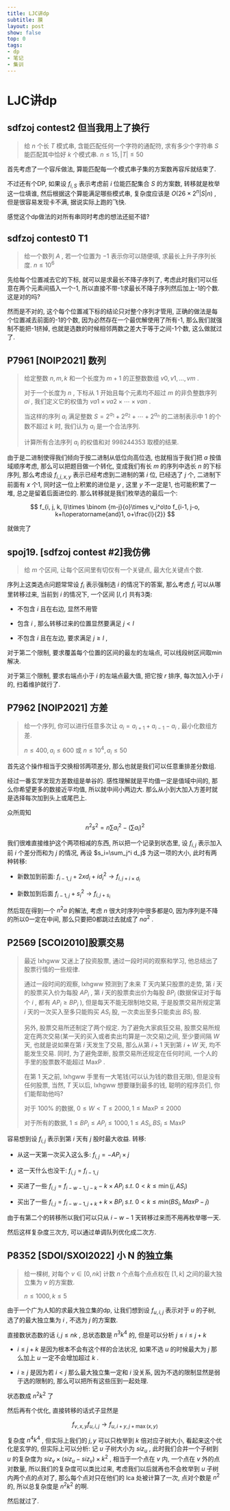 ```yaml
---
title: LJC讲dp
subtitle: 膜
layout: post
show: false
top: 0
tags: 
- dp
- 笔记
- 集训
---
```


# LJC讲dp

## sdfzoj contest2 但当我用上了换行

>  给 $n$ 个长 $T$ 模式串, 含能匹配任何一个字符的通配符, 求有多少个字符串 $S$ 能匹配其中恰好 $k$ 个模式串. $n\le15, \vert T \vert \le50$ 

首先考虑了一个容斥做法, 算能匹配每一个模式串子集的方案数再容斥就结束了.

不过还有个DP, 如果设 $f_{i, S}$ 表示考虑前 $i$ 位能匹配集合 $S$ 的方案数, 转移就是枚举这一位填谁, 然后根据这个算能满足哪些模式串, 复杂度应该是 $O(26\times2^n  \vert S \vert n)$ , 但是很容易发现卡不满, 据说实际上跑的飞快.

感觉这个dp做法的对所有串同时考虑的想法还挺不错?

## sdfzoj contest0 T1

> 给一个数列 $A$ , 若一个位置为 $-1$ 表示你可以随便填, 求最长上升子序列长度. $n\le 10^6$ 

先给每个位置减去它的下标, 就可以是求最长不降子序列了, 考虑此时我们可以任意在两个元素间插入一个-1, 所以直接不带-1求最长不降子序列然后加上-1的个数. 这是对的吗?

然而是不对的, 这个每个位置减下标的结论只对整个序列才管用, 正确的做法是每个位置减去前面的-1的个数, 因为必然存在一个最优解使用了所有-1, 那么我们就强制不能把-1挤掉, 也就是选数的时候相邻两数之差大于等于之间-1个数, 这么做就过了.        

## P7961 [NOIP2021] 数列

> 给定整数 $n, m, k$ 和一个长度为 $m+1$ 的正整数数组 $v0, v1, …, vm$ .
> 
> 对于一个长度为 $n$ , 下标从 $1$ 开始且每个元素均不超过 $m$ 的非负整数序列 ${ai}$ , 我们定义它的权值为 $va1 \times va2 \times ⋯ \times van$ .
> 
> 当这样的序列 ${a_i}$ 满足整数 $S=2^{a_1}+2^{a_2}+⋯+2^{a_n}$ 的二进制表示中 1 的个数不超过 $k$ 时, 我们认为 ${a_i}$ 是一个合法序列.
> 
> 计算所有合法序列 ${a_i}$ 的权值和对 $998244353$ 取模的结果.

由于是二进制使得我们倾向于按二进制从低位向高位选, 也就相当于我们把 $a$ 按值域顺序考虑, 那么可以把题目做一个转化, 变成我们有长 $m$ 的序列中选长 $n$ 的下标序列, 那么考虑设 $f_{i, j, x, y}$ 表示已经考虑到二进制的第 $i$ 位, 已经选了 $j$ 个, 二进制下前面有 $x$ 个1, 同时这一位上积累的进位是 $y$ , 这里 $y$ 不一定是1, 也可能积累了一堆, 总之是留着后面进位的. 那么转移就是我们枚举选的最后一个:

$$
f_{i, j, k, l}\times \binom {m-j}{o}\times v_i^o\to f_{i-1, j-o, k+l\operatorname{and}1, o+\frac{l}{2}}
$$ 

就做完了

## spoj19. [sdfzoj contest #2]我仿佛

> 给 $m$ 个区间, 让每个区间里有切仅有一个关键点, 最大化关键点个数.

序列上这类选点问题常常设 $f_i$ 表示强制选 $i$ 的情况下的答案, 那么考虑 $f_i$ 可以从哪里转移过来, 当前到 $i$ 的情况下, 一个区间 $[l, r]$ 共有3类:

- 不包含 $i$ 且在右边, 显然不用管

- 包含 $i$ , 那么转移过来的位置显然要满足 $j<l$ 

- 不包含 $i$ 且在左边, 要求满足 $j\ge l$ ,

对于第二个限制, 要求覆盖每个位置的区间的最左的左端点, 可以线段树区间取min解决.

对于第三个限制, 要求右端点小于 $i$ 的左端点最大值, 把它按 $r$ 排序, 每次加入小于 $i$ 的, 扫着维护就行了.

## P7962 [NOIP2021] 方差

> 给一个序列, 你可以进行任意多次让 $a_i=a_{i+1}+a_{i-1}-a_i$ , 最小化数组方差.
> 
> $n\le 400, a_i\le 600$ 或 $n\le 10^4, a_i\le 50$ 

首先这个操作相当于交换相邻两项差分, 那么也就是我们可以任意重排差分数组.

经过一番玄学发现方差数组是单谷的. 感性理解就是平均值一定是值域中间的, 那么你希望更多的数接近平均值, 所以就中间小两边大. 那么从小到大加入方差时就是选择每次加到头上或尾巴上.

众所周知

$$
n^2s^2=
n\sum a_i^2-(\sum a_i)^2
$$ 

我们很难直接维护这个两项相减的东西, 所以把一个记录到状态里, 设 $f_{i, j}$ 表示加入前 $i$ 个差分而和为 $j$ 的情况, 再设 $s_i=\sum_j^i d_j$ 为这一项的大小, 此时有两种转移:

- 新数加到前面: $f_{i-1, j}+2xd_i+id_i^2\to f_{i, j+i\times d_i}$ 

- 新数加到后面 $f_{i-1, j}+s_i^2\to f_{i, j+s_i}$ 

然后现在得到一个 $n^2a$ 的解法, 考虑 $n$ 很大时序列中很多都是0, 因为序列是不降的所以0一定在中间, 那么只要把0都跳过去就成了 $na^2$ .

## P2569 [SCOI2010]股票交易

> 最近 $\text{lxhgww}$ 又迷上了投资股票, 通过一段时间的观察和学习, 他总结出了股票行情的一些规律.
> 
> 通过一段时间的观察, $\text{lxhgww}$ 预测到了未来 $T$ 天内某只股票的走势, 第 $i$ 天的股票买入价为每股 $AP_i$ , 第 $i$ 天的股票卖出价为每股 $BP_i$ (数据保证对于每个 $i$ , 都有 $AP_i \geq BP_i$ ), 但是每天不能无限制地交易, 于是股票交易所规定第 $i$ 天的一次买入至多只能购买 $AS_i$ 股, 一次卖出至多只能卖出 $BS_i$ 股.
> 
> 另外, 股票交易所还制定了两个规定. 为了避免大家疯狂交易, 股票交易所规定在两次交易(某一天的买入或者卖出均算是一次交易)之间, 至少要间隔 $W$ 天, 也就是说如果在第 $i$ 天发生了交易, 那么从第 $i+1$ 天到第 $i+W$ 天, 均不能发生交易. 同时, 为了避免垄断, 股票交易所还规定在任何时间, 一个人的手里的股票数不能超过 $\text{MaxP}$ .
> 
> 在第 $1$ 天之前, $\text{lxhgww}$ 手里有一大笔钱(可以认为钱的数目无限), 但是没有任何股票, 当然, $T$ 天以后, $\text{lxhgww}$ 想要赚到最多的钱, 聪明的程序员们, 你们能帮助他吗?
> 
> 对于 $100\%$ 的数据, $0\leq W<T\leq 2000, 1\leq\text{MaxP}\leq2000$ 
> 
> 对于所有的数据, $1\leq BP_i\leq AP_i\leq 1000, 1\leq AS_i, BS_i\leq\text{MaxP}$ 

容易想到设 $f_{i, j}$ 表示到第 $i$ 天有 $j$ 股时最大收益. 转移:

- 从这一天第一次买入这么多: $f_{i, j}=-AP_i\times j$ 

- 这一天什么也没干: $f_{i, j}=f_{i-1, j}$ 

- 买进了一些 $f_{i, j}=f_{i-w-1, j-k}-k\times AP_i\ s. t. \ 0<k\le \min(j, AS_i)$ 

- 买出了一些 $f_{i, j}=f_{i-w-1, j+k}+k\times BP_i\ s. t. \ 0<k\le min(BS_i, MaxP-j)$ 

由于有第二个的转移所以我们可以只从 $i-w-1$ 天转移过来而不用再枚举哪一天.

然后这样复杂度三次方, 可以通过单调队列优化成二次方.

## P8352 [SDOI/SXOI2022] 小 N 的独立集

> 给一棵树, 对每个 $v\in [0, nk]$ 计数 $n$ 个点每个点点权在 $[1, k]$ 之间的最大独立集为 $v$ 的方案数.
> 
> $n\le 1000, k\le 5$ 

由于一个广为人知的求最大独立集的dp, 让我们想到设 $f_{u, i, j}$ 表示对于 $u$ 的子树, 选了的最大独立集为 $i$ , 不选为 $j$ 的方案数.

直接数状态数的话 $i, j\le nk$ , 总状态数是 $n^3k^4$ 的, 但是可以分析 $j\le i\le j+k$ 

- $i\le j+k$ 是因为根本不会有这个样的合法状况, 如果不选 $u$ 的时候最大为 $j$ 那么加上 $u$ 一定不会增加超过 $k$ .

- $i\ge j$ 是因为若 $i< j$ 那么最大独立集一定和 $i$ 没关系, 因为不选的限制显然是弱于选的限制的, 那么可以把所有这些压到一起处理.

状态数成 $n^2k^2$ 了

然后再有个优化, 直接转移的话式子显然是

$$
f_{v, x, y}f_{u,i,j}\to f_{u, i+y, j+\max(x, y)}
$$ 

复杂度 $n^4k^4$ , 但实际上我们的 $j, y$ 可以只枚举到 $k$ 倍对应子树大小, 看起来这个优化是玄学的, 但实际上可以分析: 记 $u$ 子树大小为 $siz_u$ , 此时我们合并一个子树到 $u$ 的复杂度为 $siz_v\times(siz_u-siz_v)\times k^2$ , 相当于一个点在 $v$ 内, 一个点在 $v$ 外的点对数量, 所以我们的复杂度可以类比过来, 考虑我们以后就再也不会枚举到 $u$ 子树内两个点的点对了, 那么每个点对只在他们的 lca 处被计算了一次, 点对个数是 $n^2$ 的, 所以总复杂度是 $n^2k^2$ 的啊.

然后就过了.